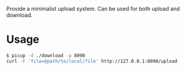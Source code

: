 Provide a minimalist upload system.
Can be used for both upload and download.

# Usage

``` Bash
$ picup -d ./download -p 8090
curl -F 'file=@path/to/local/file' http://127.0.0.1:8090/upload
```

